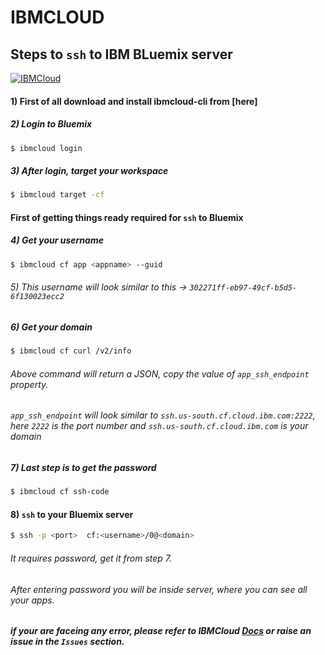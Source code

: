# IBMCLOUD

## Steps to `ssh` to IBM BLuemix server

[![IBMCloud](https://secure.meetupstatic.com/photos/event/6/b/f/c/600_474327644.jpeg)](https://cloud.ibm.com)
#### 1) First of all download and install ibmcloud-cli from [here]

##### 2) Login to Bluemix
```sh
$ ibmcloud login
```
##### 3) After login, target your workspace
```sh
$ ibmcloud target -cf
```
#### First of getting things ready required for `ssh` to Bluemix

##### 4) Get your username
```sh
$ ibmcloud cf app <appname> --guid
```
###### 5) This username will look similar to this -> `302271ff-eb97-49cf-b5d5-6f130023ecc2`

##### 6) Get your domain
```sh
$ ibmcloud cf curl /v2/info
```
###### Above command will return a JSON, copy the value of `app_ssh_endpoint` property.
###### `app_ssh_endpoint`  will look similar to  `ssh.us-south.cf.cloud.ibm.com:2222`, here `2222` is the port number and `ssh.us-south.cf.cloud.ibm.com` is your domain

##### 7) Last step is to get the password
```sh
$ ibmcloud cf ssh-code
```

#### 8) `ssh` to your Bluemix server

```sh
$ ssh -p <port>  cf:<username>/0@<domain>
```

###### It requires password, get it from step 7.

###### After entering password you will be inside server, where you can see all your apps.

##### if your are faceing any error, please refer to IBMCloud [Docs] or raise an issue in the `Issues` section.

[Docs]: <https://docs.cloudfoundry.org/devguide/deploy-apps/ssh-apps.html>


